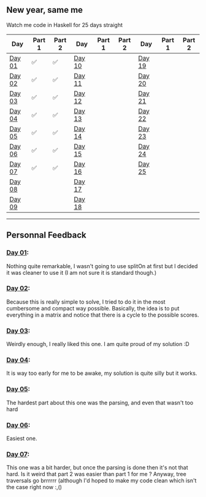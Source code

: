 New year, same me
---

Watch me code in Haskell for 25 days straight

| Day 	| Part 1 	| Part 2 	| Day 	| Part 1 	| Part 2 	| Day 	| Part 1 	| Part 2 	|
|-----	|--------	|--------	|-----	|--------	|--------	|-----	|--------	|--------	|
|  [Day 01](./Day_01)	|    ✅   	|    ✅   	|  [Day 10](/Day_10)	|        	|        	|  [Day 19](/Day_19)	|        	|        	|
|  [Day 02](/Day_02)	|    ✅   	|    ✅   	|  [Day 11](/Day_11)	|        	|        	|  [Day 20](/Day_20)	|        	|        	|
|  [Day 03](/Day_03)	|    ✅   	|    ✅   	|  [Day 12](/Day_12)	|        	|        	|  [Day 21](/Day_21)	|        	|        	|
|  [Day 04](/Day_04)	|    ✅   	|    ✅   	|  [Day 13](/Day_13)	|        	|        	|  [Day 22](/Day_22)	|        	|        	|
|  [Day 05](/Day_05)	|    ✅   	|    ✅   	|  [Day 14](/Day_14)	|        	|        	|  [Day 23](/Day_23)	|        	|        	|
|  [Day 06](/Day_06)	|    ✅   	|    ✅   	|  [Day 15](/Day_15)	|        	|        	|  [Day 24](/Day_24)	|        	|        	|
|  [Day 07](/Day_07)	|    ✅   	|    ✅   	|  [Day 16](/Day_16)	|        	|        	|  [Day 25](/Day_25)	|        	|        	|
|  [Day 08](/Day_08)	|        	|        	|  [Day 17](/Day_17)	|        	|        	|     	|        	|        	|
|  [Day 09](/Day_09)	|        	|        	|  [Day 18](/Day_18)	|        	|        	|     	|        	|        	|

---

## Personnal Feedback

### [Day 01](/Day_01):
Nothing quite remarkable, I wasn't going to use splitOn at first but I decided
it was cleaner to use it (I am not sure it is standard though.)

### [Day 02](/Day_02):
Because this is really simple to solve, I tried to do it in the most cumbersome
and compact way possible. Basically, the idea is to put everything in a matrix
and notice that there is a cycle to the possible scores.

### [Day 03](/Day_03):
Weirdly enough, I really liked this one. I am quite proud of my solution :D

### [Day 04](/Day_04):
It is way too early for me to be awake, my solution is quite silly but it works.

### [Day 05](/Day_05):
The hardest part about this one was the parsing, and even that wasn't too hard

### [Day 06](/Day_06):
Easiest one.

### [Day 07](/Day_07):
This one was a bit harder, but once the parsing is done then it's not that hard.
Is it weird that part 2 was easier than part 1 for me ?
Anyway, tree traversals go brrrrrr (although I'd hoped to make my code clean
which isn't the case right now :,()
